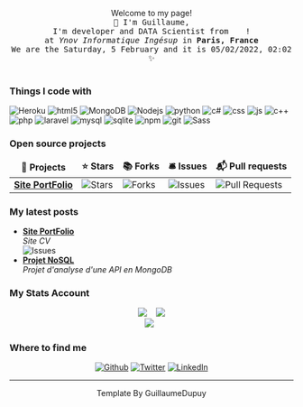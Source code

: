 <p align="center">Welcome to my page! <br> 
  <samp>
    👋 I'm Guillaume,  
    <br>I'm developer and DATA Scientist from <img src="https://cdn-icons-png.flaticon.com/512/197/197560.png" width="13"/> !
    <br>at <em>Ynov Informatique Ingésup</em> in <b>Paris, France </b> 
    <br> We are the Saturday, 5 February and it is 05&#x2F;02&#x2F;2022, 02:02 ✨<br><br>
  </samp>
</p>

<h3>Things I code with</h3>

<p>
  <img alt="Heroku" src="https://img.shields.io/badge/Heroku-430098?style=for-the-badge&logo=heroku&logoColor=white" />
  <img alt="html5" src="https://img.shields.io/badge/HTML5-E34F26?style=for-the-badge&logo=html5&logoColor=white" />
  <img alt="MongoDB" src="https://img.shields.io/badge/MongoDB-4EA94B?style=for-the-badge&logo=mongodb&logoColor=white" />
  <img alt="Nodejs" src="https://img.shields.io/badge/Node.js-43853D?style=for-the-badge&logo=node.js&logoColor=white" />
  <img alt="python" src="https://img.shields.io/badge/Python-3776AB?style=for-the-badge&logo=python&logoColor=white" />
  <img alt="c#" src="https://img.shields.io/badge/C%23-239120?style=for-the-badge&logo=c-sharp&logoColor=white" />
  <img alt="css" src="https://img.shields.io/badge/CSS-239120?&style=for-the-badge&logo=css3&logoColor=white" />
  <img alt="js" src="https://img.shields.io/badge/JavaScript-F7DF1E?style=for-the-badge&logo=javascript&logoColor=black" />
  <img alt="c++" src="https://img.shields.io/badge/C%2B%2B-00599C?style=for-the-badge&logo=c%2B%2B&logoColor=white" />
  <img alt="php" src="https://img.shields.io/badge/PHP-777BB4?style=for-the-badge&logo=php&logoColor=white" />
  <img alt="laravel" src="https://img.shields.io/badge/Laravel-FF2D20?style=for-the-badge&logo=laravel&logoColor=white" />
  <img alt="mysql" src="https://img.shields.io/badge/MySQL-00000F?style=for-the-badge&logo=mysql&logoColor=white" />
  <img alt="sqlite" src="https://img.shields.io/badge/SQLite-07405E?style=for-the-badge&logo=sqlite&logoColor=white" />
  <img alt="npm" src="https://img.shields.io/badge/-NPM-CB3837?style=flat-square&logo=npm&logoColor=white" />
  <img alt="git" src="https://img.shields.io/badge/-Git-F05032?style=flat-square&logo=git&logoColor=white" />
  <img alt="Sass" src="https://img.shields.io/badge/-Sass-CC6699?style=flat-square&logo=sass&logoColor=white" /> 
</p>

<h3>Open source projects</h3>

<table>
  <thead align="center">
    <tr>
      <td><b>🎁 Projects</b></td>
      <td><b>⭐ Stars</b></td>
      <td><b>📚 Forks</b></td>
      <td><b>🛎 Issues</b></td>
      <td><b>📬 Pull requests</b></td>
    </tr>
  </thead>
  <tbody>
    <tr>
      <td><a href="https://github.com/GuillaumeDupuy/Site_Portfolio"><b>Site PortFolio</b></a></td>
      <td><img alt="Stars" src="https://img.shields.io/github/stars/GuillaumeDupuy/Site_Portfolio.svg"/></td>
      <td><img alt="Forks" src="https://img.shields.io/github/forks/GuillaumeDupuy/Site_Portfolio.svg"/></td>
      <td><img alt="Issues" src="https://img.shields.io/github/issues/GuillaumeDupuy/Site_Portfolio.svg"/></td>
      <td><img alt="Pull Requests" src="https://img.shields.io/github/issues-pr/GuillaumeDupuy/Site_Portfolio.svg"/></td>
    </tr>
  </tbody>
</table>

<h3>My latest posts</h3>
<ul>
  <li><a href="https://guillaumedupuy.fr/"><b>Site PortFolio</b></a><br/><i>Site CV</i><br/><img alt="Issues" src="https://img.shields.io/website-up-down-green-red/http/guillaumedupuy.fr.svg"/></li>
  <li><a href="https://github.com/GuillaumeDupuy/Projet_NoSQL"><b>Projet NoSQL</b></a><br/><i>Projet d'analyse d'une API en MongoDB</i></li>
</ul>

<h3>My Stats Account</h3>

<pre align="center"><img src="https://github-readme-stats.vercel.app/api?username=GuillaumeDupuy&theme=blue-green"/>  <img src="https://github-readme-stats.vercel.app/api/top-langs/?username=GuillaumeDupuy&theme=blue-green"/>
<img  src="https://github-profile-trophy.vercel.app/?username=GuillaumeDupuy&row=1)](https://github.com/ryo-ma/github-profile-trophy"/> </pre>

<h3>Where to find me</h3>
<p align="center"><a href="https://github.com/GuillaumeDupuy" target="_blank"><img alt="Github" src="https://img.shields.io/badge/GitHub-%2312100E.svg?&style=for-the-badge&logo=Github&logoColor=white" /></a> <a href="https://twitter.com/guill_dup" target="_blank"><img alt="Twitter" src="https://img.shields.io/badge/twitter-%231DA1F2.svg?&style=for-the-badge&logo=twitter&logoColor=white" /></a> <a href="https://www.linkedin.com/in/guillaume-dupuy/" target="_blank"><img alt="LinkedIn" src="https://img.shields.io/badge/linkedin-%230077B5.svg?&style=for-the-badge&logo=linkedin&logoColor=white" /></a></p>

<hr>

<p align="center">Template By GuillaumeDupuy</p>
